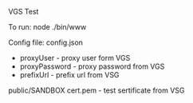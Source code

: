 VGS Test

To run: node ./bin/www

Config file: config.json
* proxyUser - proxy user form VGS
* proxyPassword - proxy password from VGS
* prefixUrl - prefix url from VSG


public/SANDBOX cert.pem - test sertificate from VSG